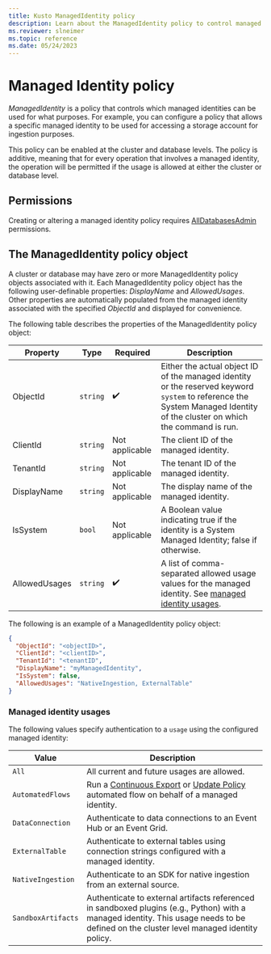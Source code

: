 ```yaml
---
title: Kusto ManagedIdentity policy
description: Learn about the ManagedIdentity policy to control managed identities.
ms.reviewer: slneimer
ms.topic: reference
ms.date: 05/24/2023
---
```

# Managed Identity policy

*ManagedIdentity* is a policy that controls which managed identities can be used for what purposes. For example, you can configure a policy that allows a specific managed identity to be used for accessing a storage account for ingestion purposes.

This policy can be enabled at the cluster and database levels. The policy is additive, meaning that for every operation that involves a managed identity, the operation will be permitted if the usage is allowed at either the cluster or database level.

## Permissions

Creating or altering a managed identity policy requires [AllDatabasesAdmin](../access-control/role-based-access-control.md) permissions.

## The ManagedIdentity policy object

A cluster or database may have zero or more ManagedIdentity policy objects associated with it.
Each ManagedIdentity policy object has the following user-definable properties: *DisplayName* and *AllowedUsages*.
Other properties are automatically populated from the managed identity associated with the specified *ObjectId* and displayed for convenience.

The following table describes the properties of the ManagedIdentity policy object:

| Property      | Type   | Required | Description                                                                   |
|---------------|--------|----------|-------------------------------------------------------------------------------|
| ObjectId      | `string` |  :heavy_check_mark:  | Either the actual object ID of the managed identity or the reserved keyword `system` to reference the System Managed Identity of the cluster on which the command is run. |
| ClientId      | `string` | Not applicable | The client ID of the managed identity. |
| TenantId      | `string` | Not applicable | The tenant ID of the managed identity. |
| DisplayName   | `string` | Not applicable | The display name of the managed identity. |
| IsSystem      | `bool` | Not applicable | A Boolean value indicating true if the identity is a System Managed Identity; false if otherwise. |
| AllowedUsages | `string` |  :heavy_check_mark:  | A list of comma-separated allowed usage values for the managed identity. See [managed identity usages](#managed-identity-usages). |

The following is an example of a ManagedIdentity policy object:

```json
{
  "ObjectId": "<objectID>",
  "ClientId": "<clientID>",
  "TenantId": "<tenantID",
  "DisplayName": "myManagedIdentity",
  "IsSystem": false,
  "AllowedUsages": "NativeIngestion, ExternalTable"
}
```

### Managed identity usages

The following values specify authentication to a `usage` using the configured managed identity:

| Value | Description |
|---|---|
| `All` | All current and future usages are allowed. |
| `AutomatedFlows`| Run a [Continuous Export](./data-export/continuous-data-export.md) or [Update Policy](./update-policy.md) automated flow on behalf of a managed identity. |
| `DataConnection` | Authenticate to data connections to an Event Hub or an Event Grid. |
|`ExternalTable` | Authenticate to external tables using connection strings configured with a managed identity. |
| `NativeIngestion` |  Authenticate to an SDK for native ingestion from an external source. |
| `SandboxArtifacts`| Authenticate to external artifacts referenced in sandboxed plugins (e.g., Python) with a managed identity. This usage needs to be defined on the cluster level managed identity policy. |
